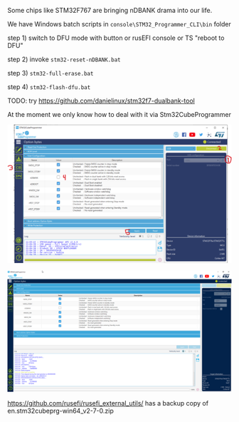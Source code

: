 Some chips like STM32F767 are bringing nDBANK drama into our life.

We have Windows batch scripts in ``console\STM32_Programmer_CLI\bin`` folder

step 1) switch to DFU mode with button or rusEFI console or TS "reboot to DFU"

step 2) invoke ``stm32-reset-nDBANK.bat``

step 3) ``stm32-full-erase.bat``

step 4) ``stm32-flash-dfu.bat``


TODO: try https://github.com/danielinux/stm32f7-dualbank-tool

At the moment we only know how to deal with it via Stm32CubeProgrammer

![x](HOWTO/nDBANK/stm32prog-steps.png)

![x](HOWTO/nDBANK/stm32prog-result.png)


https://github.com/rusefi/rusefi_external_utils/ has a backup copy of en.stm32cubeprg-win64_v2-7-0.zip